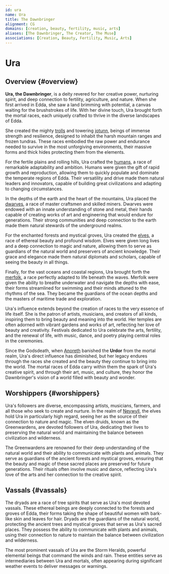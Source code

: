 ```yaml
---
id: ura
name: Ura
title: The Dawnbringer
alignment: CG
domains: [creation, beauty, fertility, music, arts]
aliases: [The Dawnbringer, The Creator, The Muse]
associations: [Creation, Beauty, Fertility, Music, Arts]
---
```


# Ura

## Overview {#overview}

**Ura, the Dawnbringer**, is a deity revered for her creative power, nurturing spirit, and deep connection to fertility, agriculture, and nature. When she first arrived in Edda, she saw a land brimming with potential, a canvas waiting for the brushstrokes of life. With her divine touch, Ura brought forth the mortal races, each uniquely crafted to thrive in the diverse landscapes of Edda.

She created the mighty [trolls](/races/trolls) and towering [jotunn](/races/jotunn), beings of immense strength and resilience, designed to inhabit the harsh mountain ranges and frozen tundras. These races embodied the raw power and endurance needed to survive in the most unforgiving environments, their massive forms and thick hides protecting them from the elements.

For the fertile plains and rolling hills, Ura crafted the [humans](/races/humans), a race of remarkable adaptability and ambition. Humans were given the gift of rapid growth and reproduction, allowing them to quickly populate and dominate the temperate regions of Edda. Their versatility and drive made them natural leaders and innovators, capable of building great civilizations and adapting to changing circumstances.

In the depths of the earth and the heart of the mountains, Ura placed the [dwarves](/races/dwarves), a race of master craftsmen and skilled miners. Dwarves were endowed with an innate understanding of stone and metal, their hands capable of creating works of art and engineering that would endure for generations. Their strong communities and deep connection to the earth made them natural stewards of the underground realms.

For the enchanted forests and mystical groves, Ura created the [elves](/races/elves), a race of ethereal beauty and profound wisdom. Elves were given long lives and a deep connection to magic and nature, allowing them to serve as guardians of the natural world and preservers of ancient knowledge. Their grace and elegance made them natural diplomats and scholars, capable of seeing the beauty in all things.

Finally, for the vast oceans and coastal regions, Ura brought forth the [merfolk](/races/merfolk), a race perfectly adapted to life beneath the waves. Merfolk were given the ability to breathe underwater and navigate the depths with ease, their forms streamlined for swimming and their minds attuned to the rhythms of the sea. They became the guardians of the ocean depths and the masters of maritime trade and exploration.

Ura's influence extends beyond the creation of races to the very essence of life itself. She is the patron of artists, musicians, and creators of all kinds, inspiring them to bring beauty and meaning into the world. Her temples are often adorned with vibrant gardens and works of art, reflecting her love of beauty and creativity. Festivals dedicated to Ura celebrate the arts, fertility, and the renewal of life, with music, dance, and poetry playing central roles in the ceremonies.

Since the Godsdeath, when [Anoreth](/gods/anoreth) banished the **Urdor** from the mortal realm, Ura's direct influence has diminished, but her legacy endures through the races she created and the beauty they continue to bring into the world. The mortal races of Edda carry within them the spark of Ura's creative spirit, and through their art, music, and culture, they honor the Dawnbringer's vision of a world filled with beauty and wonder.

## Worshippers {#worshippers}

Ura's followers are diverse, encompassing artists, musicians, farmers, and all those who seek to create and nurture. In the realm of [Neywyll](/lands/neywyll), the elves hold Ura in particularly high regard, seeing her as the source of their connection to nature and magic. The elven druids, known as the Greenwardens, are devoted followers of Ura, dedicating their lives to preserving the natural world and maintaining the balance between civilization and wilderness.

The Greenwardens are renowned for their deep understanding of the natural world and their ability to communicate with plants and animals. They serve as guardians of the ancient forests and mystical groves, ensuring that the beauty and magic of these sacred places are preserved for future generations. Their rituals often involve music and dance, reflecting Ura's love of the arts and her connection to the creative spirit.

## Vassals {#vassals}

The dryads are a race of tree spirits that serve as Ura's most devoted vassals. These ethereal beings are deeply connected to the forests and groves of Edda, their forms taking the shape of beautiful women with bark-like skin and leaves for hair. Dryads are the guardians of the natural world, protecting the ancient trees and mystical groves that serve as Ura's sacred places. They possess the ability to communicate with plants and animals, using their connection to nature to maintain the balance between civilization and wilderness.

The most prominent vassals of Ura are the Storm Heralds, powerful elemental beings that command the winds and rain. These entities serve as intermediaries between Ura and mortals, often appearing during significant weather events to deliver messages or warnings. 